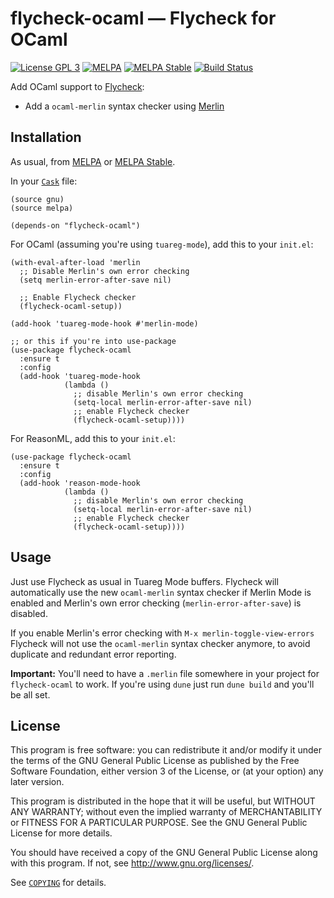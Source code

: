 flycheck-ocaml — Flycheck for OCaml
===================================

[![License GPL 3][badge-license]][copying]
[![MELPA][badge-melpa]](http://melpa.org/#/flycheck-ocaml)
[![MELPA Stable][badge-melpa-stable]](http://stable.melpa.org/#/flycheck-ocaml)
[![Build Status][badge-travis]](https://travis-ci.org/flycheck/flycheck-ocaml)

Add OCaml support to [Flycheck][]:

- Add a `ocaml-merlin` syntax checker using [Merlin][]

Installation
------------

As usual, from [MELPA][] or [MELPA Stable][].

In your [`Cask`][cask] file:

```elisp
(source gnu)
(source melpa)

(depends-on "flycheck-ocaml")
```

For OCaml (assuming you're using `tuareg-mode`), add this to your `init.el`:

```elisp
(with-eval-after-load 'merlin
  ;; Disable Merlin's own error checking
  (setq merlin-error-after-save nil)

  ;; Enable Flycheck checker
  (flycheck-ocaml-setup))

(add-hook 'tuareg-mode-hook #'merlin-mode)

;; or this if you're into use-package
(use-package flycheck-ocaml
  :ensure t
  :config
  (add-hook 'tuareg-mode-hook
            (lambda ()
              ;; disable Merlin's own error checking
              (setq-local merlin-error-after-save nil)
              ;; enable Flycheck checker
              (flycheck-ocaml-setup))))
```

For ReasonML, add this to your `init.el`:

```elisp
(use-package flycheck-ocaml
  :ensure t
  :config
  (add-hook 'reason-mode-hook
            (lambda ()
              ;; disable Merlin's own error checking
              (setq-local merlin-error-after-save nil)
              ;; enable Flycheck checker
              (flycheck-ocaml-setup))))
```

Usage
-----

Just use Flycheck as usual in Tuareg Mode buffers.  Flycheck will automatically
use the new `ocaml-merlin` syntax checker if Merlin Mode is enabled and Merlin's
own error checking (`merlin-error-after-save`) is disabled.

If you enable Merlin's error checking with `M-x merlin-toggle-view-errors`
Flycheck will not use the `ocaml-merlin` syntax checker anymore, to avoid
duplicate and redundant error reporting.

**Important:** You'll need to have a `.merlin` file somewhere in your project
for `flycheck-ocaml` to work. If you're using `dune` just run `dune build`
and you'll be all set.

License
-------

This program is free software: you can redistribute it and/or modify it under
the terms of the GNU General Public License as published by the Free Software
Foundation, either version 3 of the License, or (at your option) any later
version.

This program is distributed in the hope that it will be useful, but WITHOUT ANY
WARRANTY; without even the implied warranty of MERCHANTABILITY or FITNESS FOR A
PARTICULAR PURPOSE.  See the GNU General Public License for more details.

You should have received a copy of the GNU General Public License along with
this program.  If not, see http://www.gnu.org/licenses/.

See [`COPYING`][copying] for details.

[badge-license]: https://img.shields.io/badge/license-GPL_3-green.svg?dummy
[COPYING]: https://github.com/flycheck/flycheck-ocaml/blob/master/COPYING
[badge-melpa]: http://melpa.org/packages/flycheck-ocaml-badge.svg
[badge-melpa-stable]: http://stable.melpa.org/packages/flycheck-ocaml-badge.svg
[badge-travis]: https://travis-ci.org/flycheck/flycheck-ocaml.svg?branch=master
[Flycheck]: http://www.flycheck.org
[Merlin]: https://github.com/the-lambda-church/merlin
[MELPA]: http://melpa.org
[MELPA Stable]: http://stable.melpa.org
[cask]: http://cask.readthedocs.org
